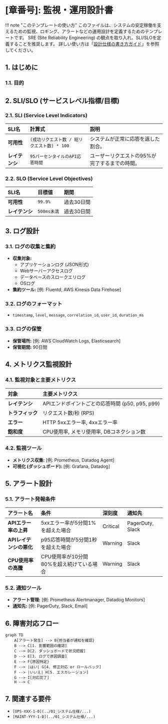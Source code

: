 # [章番号]: 監視・運用設計書

!!! note "このテンプレートの使い方"
このファイルは、システムの安定稼働を支えるための監視、ロギング、アラートなどの運用設計を定義するためのテンプレートです。
SRE (Site Reliability Engineering) の観点を取り入れ、SLI/SLOを定義することを推奨します。
詳しい使い方は「[設計仕様の書き方ガイド](ここにガイドへのパスを記述してください)」を参照してください。

## 1. はじめに

### 1.1. 目的

<!-- このドキュメントが定義する監視・運用設計の目的を記述します。（例: 障害の早期発見、迅速な原因特定、SLAの遵守など） -->

## 2. SLI/SLO (サービスレベル指標/目標)

<!-- ユーザー満足度を測るための重要な指標（SLI）と、その目標値（SLO）を定義します。 -->

### 2.1. SLI (Service Level Indicators)

| SLI名          | 計算式                                      | 説明                                          |
| :------------- | :------------------------------------------ | :-------------------------------------------- |
| **可用性**     | `(成功リクエスト数 / 総リクエスト数) * 100` | システムが正常に応答を返した割合。            |
| **レイテンシ** | `95パーセンタイルのAPI応答時間`             | ユーザーリクエストの95%が完了するまでの時間。 |

### 2.2. SLO (Service Level Objectives)

| SLI名          | 目標値      | 期間       |
| :------------- | :---------- | :--------- |
| **可用性**     | `99.9%`     | 過去30日間 |
| **レイテンシ** | `500ms未満` | 過去30日間 |

## 3. ログ設計

<!-- アプリケーションやインフラからどのようなログを収集し、どのように管理するかを設計します。 -->

### 3.1. ログの収集と集約

- **収集対象:**
  - アプリケーションログ (JSON形式)
  - Webサーバーアクセスログ
  - データベースのスロークエリログ
  - OSログ
- **集約ツール:** [例: Fluentd, AWS Kinesis Data Firehose]

### 3.2. ログのフォーマット

<!-- 構造化ログの主要なフィールドを定義します。 -->

- `timestamp`, `level`, `message`, `correlation_id`, `user_id`, `duration_ms`

### 3.3. ログの保管

- **保管場所:** [例: AWS CloudWatch Logs, Elasticsearch]
- **保管期間:** 90日間

## 4. メトリクス監視設計

<!-- システムの状態を定量的に把握するためのメトリクス（測定基準）を設計します。 -->

### 4.1. 監視対象と主要メトリクス

<!-- GoogleのSREが提唱する「4つのゴールデンシグナル」などを参考に、監視対象をリストアップします。 -->

| 対象             | 主要メトリクス                                  |
| :--------------- | :---------------------------------------------- |
| **レイテンシ**   | APIエンドポイントごとの応答時間 (p50, p95, p99) |
| **トラフィック** | リクエスト数/秒 (RPS)                           |
| **エラー**       | HTTP 5xxエラー率, 4xxエラー率                   |
| **飽和度**       | CPU使用率, メモリ使用率, DBコネクション数       |

### 4.2. 監視ツール

- **メトリクス収集:** [例: Prometheus, Datadog Agent]
- **可視化 (ダッシュボード):** [例: Grafana, Datadog]

## 5. アラート設計

<!-- 異常事態を検知し、運用担当者に通知するためのアラートを設計します。 -->

### 5.1. アラート発報条件

<!-- 「いつ」「何を」「どのレベルで」通知するかを定義します。 -->

| アラート名              | 条件                                     | 深刻度   | 通知先           |
| :---------------------- | :--------------------------------------- | :------- | :--------------- |
| **APIエラー率の上昇**   | 5xxエラー率が5分間1%を超えた場合         | Critical | PagerDuty, Slack |
| **APIレイテンシの悪化** | p95応答時間が5分間1秒を超えた場合        | Warning  | Slack            |
| **CPU使用率の高騰**     | CPU使用率が10分間80%を超え続けている場合 | Warning  | Slack            |

### 5.2. 通知ツール

- **アラート管理:** [例: Prometheus Alertmanager, Datadog Monitors]
- **通知先:** [例: PagerDuty, Slack, Email]

## 6. 障害対応フロー

<!-- アラート発生から問題解決までの基本的な対応手順を定義します。 -->

```mermaid
graph TD
    A[アラート発生] --> B{担当者が通知を確認}
    B --> C[1. 影響範囲の確認]
    C --> D[2. ダッシュボードで状況把握]
    D --> E[3. ログで原因調査]
    E --> F{原因特定}
    F --> |はい| G[4. 修正対応 or ロールバック]
    F --> |いいえ| H[5. エスカレーション]
    G --> I[対応完了]
    H --> C
```

## 7. 関連する要件

<!-- この設計の根拠となる要件IDへのリンクを記載します。 -->

- `[OPS-XXX-1-0](../01_システム仕様/...)`
- `[MAINT-YYY-1-0](../01_システム仕様/...)`
